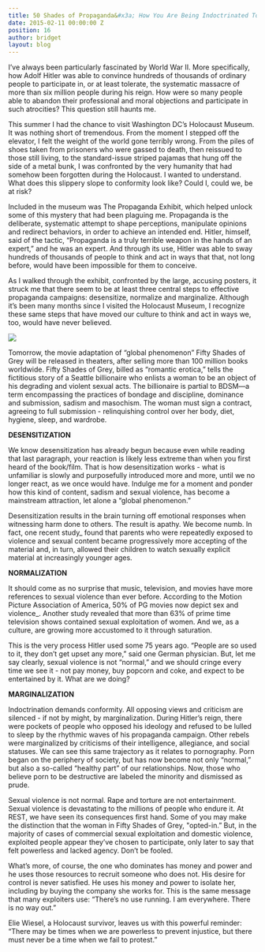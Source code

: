 ```yaml
---
title: 50 Shades of Propaganda&#x3a; How You Are Being Indoctrinated To Sexual Violence
date: 2015-02-11 00:00:00 Z
position: 16
author: bridget
layout: blog
---
```


I’ve always been particularly fascinated by World War II. More specifically, how Adolf Hitler was able to convince hundreds of thousands of ordinary people to participate in, or at least tolerate, the systematic massacre of more than six million people during his reign. How were so many people able to abandon their professional and moral objections and participate in such atrocities? This question still haunts me.

This summer I had the chance to visit Washington DC’s Holocaust Museum. It was nothing short of tremendous. From the moment I stepped off the elevator, I felt the weight of the world gone terribly wrong. From the piles of shoes taken from prisoners who were gassed to death, then reissued to those still living, to the standard-issue striped pajamas that hung off the side of a metal bunk, I was confronted by the very humanity that had somehow been forgotten during the Holocaust. I wanted to understand. What does this slippery slope to conformity look like? Could I, could we, be at risk?

Included in the museum was The Propaganda Exhibit, which helped unlock some of this mystery that had been plaguing me. Propaganda is the deliberate, systematic attempt to shape perceptions, manipulate opinions and redirect behaviors, in order to achieve an intended end. Hitler, himself, said of the tactic, “Propaganda is a truly terrible weapon in the hands of an expert,” and he was an expert. And through its use, Hitler was able to sway hundreds of thousands of people to think and act in ways that that, not long before, would have been impossible for them to conceive.

As I walked through the exhibit, confronted by the large, accusing posters, it struck me that there seem to be at least three central steps to effective propaganda campaigns: desensitize, normalize and marginalize. Although it’s been many months since I visited the Holocaust Museum, I recognize these same steps that have moved our culture to think and act in ways we, too, would have never believed.

![](http://iwantrest.com/uploads/iStock_000029189224Small.jpg)

Tomorrow, the movie adaptation of “global phenomenon” Fifty Shades of Grey will be released in theaters, after selling more than 100 million books worldwide. Fifty Shades of Grey, billed as “romantic erotica,” tells the fictitious story of a Seattle billionaire who enlists a woman to be an object of his degrading and violent sexual acts. The billionaire is partial to BDSM—a term encompassing the practices of bondage and discipline, dominance and submission, sadism and masochism. The woman must sign a contract, agreeing to full submission - relinquishing control over her body, diet, hygiene, sleep, and wardrobe.

<b>DESENSITIZATION</b>

We know desensitization has already begun because even while reading that last paragraph, your reaction is likely less extreme than when you first heard of the book/film. That is how desensitization works - what is unfamiliar is slowly and purposefully introduced more and more, until we no longer react, as we once would have. Indulge me for a moment and ponder how this kind of content, sadism and sexual violence, has become a mainstream attraction, let alone a “global phenomenon.”

Desensitization results in the brain turning off emotional responses when witnessing harm done to others. The result is apathy. We become numb. In fact, one recent study_ found that parents who were repeatedly exposed to violence and sexual content became progressively more accepting of the material and, in turn, allowed their children to watch sexually explicit material at increasingly younger ages.

<b>NORMALIZATION</b>

It should come as no surprise that music, television, and movies have more references to sexual violence than ever before. According to the Motion Picture Association of America, 50% of PG movies now depict sex and violence_. Another study revealed that more than 63% of prime time television shows contained sexual exploitation of women. And we, as a culture, are growing more accustomed to it through saturation.

This is the very process Hitler used some 75 years ago. “People are so used to it, they don’t get upset any more,” said one German physician. But, let me say clearly, sexual violence is not “normal,” and we should cringe every time we see it - not pay money, buy popcorn and coke, and expect to be entertained by it. What are we doing?

<b>MARGINALIZATION</b>

Indoctrination demands conformity. All opposing views and criticism are silenced - if not by might, by marginalization. During Hitler’s reign, there were pockets of people who opposed his ideology and refused to be lulled to sleep by the rhythmic waves of his propaganda campaign. Other rebels were marginalized by criticisms of their intelligence, allegiance, and social statuses. We can see this same trajectory as it relates to pornography. Porn began on the periphery of society, but has now become not only “normal,” but also a so-called “healthy part” of our relationships. Now, those who believe porn to be destructive are labeled the minority and dismissed as prude.

Sexual violence is not normal. Rape and torture are not entertainment. Sexual violence is devastating to the millions of people who endure it. At REST, we have seen its consequences first hand. Some of you may make the distinction that the woman in Fifty Shades of Grey, "opted-in.” But, in the majority of cases of commercial sexual exploitation and domestic violence, exploited people appear they’ve chosen to participate, only later to say that felt powerless and lacked agency. Don’t be fooled.

What’s more, of course, the one who dominates has money and power and he uses those resources to recruit someone who does not. His desire for control is never satisfied. He uses his money and power to isolate her, including by buying the company she works for. This is the same message that many exploiters use: “There’s no use running. I am everywhere. There is no way out.”

Elie Wiesel, a Holocaust survivor, leaves us with this powerful reminder: “There may be times when we are powerless to prevent injustice, but there must never be a time when we fail to protest.”